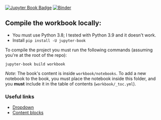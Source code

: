 [![Jupyter Book Badge](https://jupyterbook.org/badge.svg)](<https://vu-intropython.github.io/TAs-Material/intro.html>)
[![Binder](https://mybinder.org/badge_logo.svg)](https://mybinder.org/v2/gh/VU-IntroPython/TAs-Material.git/master)

## Compile the workbook locally:
* You must use Python 3.8; I tested with Python 3.9 and it doesn't work.
* Install `pip install -U jupyter-book`

To compile the project you must run the following commands (assuming you're at the root of the repo):

`jupyter-book build workbook`

_Note_: The book's content is inside `workbook/notebooks`. To add a new notebook to the book, you must place the notebook inside this folder, and you **must** include it in the table of contents (`workbook/_toc.yml`).


### Useful links
* [Dropdown](https://jupyterbook.org/en/stable/content/components.html#components-dropdowns)
* [Content blocks](https://jupyterbook.org/en/stable/content/content-blocks.html#notes-warnings-and-other-admonitions)